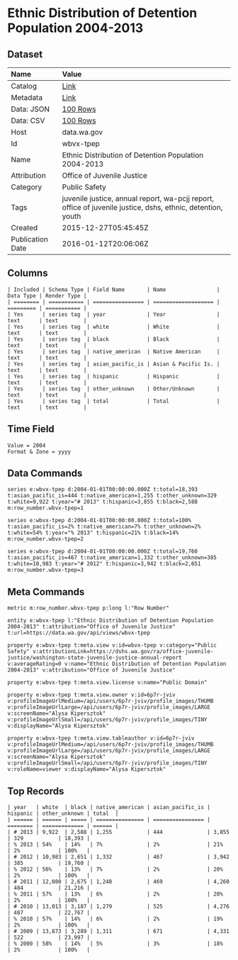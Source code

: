 # Ethnic Distribution of Detention Population 2004-2013

## Dataset

| Name | Value |
| :--- | :---- |
| Catalog | [Link](https://catalog.data.gov/dataset/ethnic-distribution-of-detention-population-2004-2013) |
| Metadata | [Link](https://data.wa.gov/api/views/wbvx-tpep) |
| Data: JSON | [100 Rows](https://data.wa.gov/api/views/wbvx-tpep/rows.json?max_rows=100) |
| Data: CSV | [100 Rows](https://data.wa.gov/api/views/wbvx-tpep/rows.csv?max_rows=100) |
| Host | data.wa.gov |
| Id | wbvx-tpep |
| Name | Ethnic Distribution of Detention Population 2004-2013 |
| Attribution | Office of Juvenile Justice |
| Category | Public Safety |
| Tags | juvenile justice, annual report, wa-pcjj report, office of juvenile justice, dshs, ethnic, detention, youth |
| Created | 2015-12-27T05:45:45Z |
| Publication Date | 2016-01-12T20:06:06Z |

## Columns

```ls
| Included | Schema Type | Field Name       | Name                | Data Type | Render Type |
| ======== | =========== | ================ | =================== | ========= | =========== |
| Yes      | series tag  | year             | Year                | text      | text        |
| Yes      | series tag  | white            | White               | text      | text        |
| Yes      | series tag  | black            | Black               | text      | text        |
| Yes      | series tag  | native_american  | Native American     | text      | text        |
| Yes      | series tag  | asian_pacific_is | Asian & Pacific Is. | text      | text        |
| Yes      | series tag  | hispanic         | Hispanic            | text      | text        |
| Yes      | series tag  | other_unknown    | Other/Unknown       | text      | text        |
| Yes      | series tag  | total            | Total               | text      | text        |
```

## Time Field

```ls
Value = 2004
Format & Zone = yyyy
```

## Data Commands

```ls
series e:wbvx-tpep d:2004-01-01T00:00:00.000Z t:total=18,393 t:asian_pacific_is=444 t:native_american=1,255 t:other_unknown=329 t:white=9,922 t:year="# 2013" t:hispanic=3,855 t:black=2,588 m:row_number.wbvx-tpep=1

series e:wbvx-tpep d:2004-01-01T00:00:00.000Z t:total=100% t:asian_pacific_is=2% t:native_american=7% t:other_unknown=2% t:white=54% t:year="% 2013" t:hispanic=21% t:black=14% m:row_number.wbvx-tpep=2

series e:wbvx-tpep d:2004-01-01T00:00:00.000Z t:total=19,760 t:asian_pacific_is=467 t:native_american=1,332 t:other_unknown=385 t:white=10,983 t:year="# 2012" t:hispanic=3,942 t:black=2,651 m:row_number.wbvx-tpep=3
```

## Meta Commands

```ls
metric m:row_number.wbvx-tpep p:long l:"Row Number"

entity e:wbvx-tpep l:"Ethnic Distribution of Detention Population 2004-2013" t:attribution="Office of Juvenile Justice" t:url=https://data.wa.gov/api/views/wbvx-tpep

property e:wbvx-tpep t:meta.view v:id=wbvx-tpep v:category="Public Safety" v:attributionLink=https://dshs.wa.gov/ra/office-juvenile-justice/washington-state-juvenile-justice-annual-report v:averageRating=0 v:name="Ethnic Distribution of Detention Population 2004-2013" v:attribution="Office of Juvenile Justice"

property e:wbvx-tpep t:meta.view.license v:name="Public Domain"

property e:wbvx-tpep t:meta.view.owner v:id=6p7r-jviv v:profileImageUrlMedium=/api/users/6p7r-jviv/profile_images/THUMB v:profileImageUrlLarge=/api/users/6p7r-jviv/profile_images/LARGE v:screenName="Alysa Kipersztok" v:profileImageUrlSmall=/api/users/6p7r-jviv/profile_images/TINY v:displayName="Alysa Kipersztok"

property e:wbvx-tpep t:meta.view.tableauthor v:id=6p7r-jviv v:profileImageUrlMedium=/api/users/6p7r-jviv/profile_images/THUMB v:profileImageUrlLarge=/api/users/6p7r-jviv/profile_images/LARGE v:screenName="Alysa Kipersztok" v:profileImageUrlSmall=/api/users/6p7r-jviv/profile_images/TINY v:roleName=viewer v:displayName="Alysa Kipersztok"
```

## Top Records

```ls
| year   | white  | black | native_american | asian_pacific_is | hispanic | other_unknown | total  | 
| ====== | ====== | ===== | =============== | ================ | ======== | ============= | ====== | 
| # 2013 | 9,922  | 2,588 | 1,255           | 444              | 3,855    | 329           | 18,393 | 
| % 2013 | 54%    | 14%   | 7%              | 2%               | 21%      | 2%            | 100%   | 
| # 2012 | 10,983 | 2,651 | 1,332           | 467              | 3,942    | 385           | 19,760 | 
| % 2012 | 56%    | 13%   | 7%              | 2%               | 20%      | 2%            | 100%   | 
| # 2011 | 12,080 | 2,675 | 1,248           | 469              | 4,260    | 484           | 21,216 | 
| % 2011 | 57%    | 13%   | 6%              | 2%               | 20%      | 2%            | 100%   | 
| # 2010 | 13,013 | 3,187 | 1,279           | 525              | 4,276    | 487           | 22,767 | 
| % 2010 | 57%    | 14%   | 6%              | 2%               | 19%      | 2%            | 100%   | 
| # 2009 | 13,873 | 3,289 | 1,311           | 671              | 4,331    | 522           | 23,997 | 
| % 2009 | 58%    | 14%   | 5%              | 3%               | 18%      | 2%            | 100%   | 
```